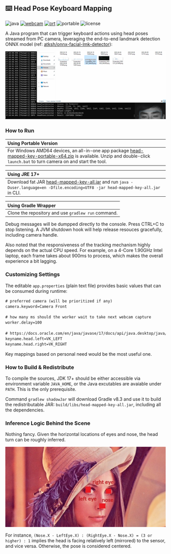 
## ⌨️ Head Pose Keyboard Mapping

![java](https://img.shields.io/badge/java-17+-blue.svg)
[![webcam](https://img.shields.io/badge/com.github.sarxos:webcam--capture-0.3.12-yellow.svg)](https://github.com/sarxos/webcam-capture)
[![ort](https://img.shields.io/badge/onnxruntime-1.16.0-pink.svg)](https://github.com/microsoft/onnxruntime)
![portable](https://img.shields.io/badge/portable-win%20x64-green.svg)
![license](https://img.shields.io/badge/license-MIT%20%28inherited%29-blueviolet.svg)

A Java program that can trigger keyboard actions using head poses streamed from PC camera, leveraging the end-to-end landmark detection ONNX model (ref: [atksh/onnx-facial-lmk-detector](https://github.com/atksh/onnx-facial-lmk-detector)): 

![DemoUsage.gif](https://github.com/der3318/head-mapped-key/blob/main/imgs/DemoUsage.gif)


### How to Run

| Using Portable Version |
| :- |
| For Windows AMD64 devices, an all-in-one app package [head-mapped-key-portable-x64.zip](https://github.com/der3318/head-mapped-key/releases/download/2023.10.16/head-mapped-key-portable-x64.zip) is available. Unzip and double-click `launch.bat` to turn camera on and start the tool. |


| Using JRE 17+ |
| :- |
| Download fat JAR [head-mapped-key-all.jar](https://github.com/der3318/head-mapped-key/releases/download/2023.10.16/head-mapped-key-all.jar) and run `java -Duser.language=en -Dfile.encoding=UTF8 -jar head-mapped-key-all.jar` in CLI. |


| Using Gradle Wrapper |
| :- |
| Clone the repository and use `gradlew run` command. |


Debug messages will be dumpped directly to the console. Press CTRL+C to stop listening. A JVM shutdown hook will help release resouces gracefully, including camera handle.

Also noted that the responsiveness of the tracking mechanism highly depends on the actual CPU speed. For example, on a 4-Core 1.90GHz Intel laptop, each frame takes about 900ms to process, which makes the overall experience a bit lagging.


### Customizing Settings

The editable `app.properties` (plain text file) provides basic values that can be consumed during runtime:

```txt
# preferred camera (will be prioritized if any)
camera.keyword=Camera Front

# how many ms should the worker wait to take next webcam capture
worker.delay=100

# https://docs.oracle.com/en/java/javase/17/docs/api/java.desktop/java/awt/event/KeyEvent.html
keyname.head.left=VK_LEFT
keyname.head.right=VK_RIGHT
```

Key mappings based on personal need would be the most useful one.


### How to Build & Redistribute

To compile the sources, JDK 17+ should be either accessible via environment variable `JAVA_HOME`, or the Java excutables are avaiable under `PATH`. This is the only prerequisite.

Command `gradlew shadowJar` will download Gradle v8.3 and use it to build the redistributable JAR: `build/libs/head-mapped-key-all.jar`, including all the dependencies.


### Inference Logic Behind the Scene

Nothing fancy. Given the horizontal locations of eyes and nose, the head turn can be roughly inferred.

![SampleFace.gif](https://github.com/der3318/head-mapped-key/blob/main/imgs/SampleFace.jpg)

For instance, `(Nose.X - LeftEye.X) : (RightEye.X - Nose.X) = (3 or higher) : 1` implies the head is facing relatively left (mirrored) to the sensor, and vice versa. Otherwise, the pose is considered centered.
